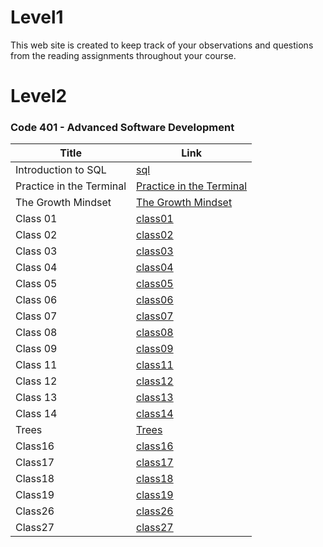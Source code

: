 # Level1
 This web site is created to keep track of your observations and questions from the reading assignments throughout your course.
 
# Level2


 ### Code 401 - Advanced Software Development


| Title        |Link    |
|--------------|-----------|
|Introduction to SQL       | [sql](./sql.md)| 
|Practice in the Terminal  |[Practice in the Terminal](./terminal.md)   |
|The Growth Mindset|[The Growth Mindset](./growthMindset.md)|
|Class 01|[class01](./class1.md)|
|Class 02|[class02](./class2.md)|
|Class 03|[class03](./class3.md)|
|Class 04|[class04](./class4.md)|
|Class 05|[class05](./class5.md)|
|Class 06|[class06](./class6.md)|
|Class 07|[class07](./class7.md)|
|Class 08|[class08](./class8.md)|
|Class 09|[class09](./class9.md)|
|Class 11|[class11](./class11.md)|
|Class 12|[class12](./class12.md)|
|Class 13|[class13](./class13.md)|
|Class 14|[class14](./class14.md)|
|Trees|[Trees](./Trees.md)|
|Class16|[class16](./class16.md)|
|Class17|[class17](./class17.md)|
|Class18|[class18](./class18.md)|
|Class19|[class19](./class19.md)|
|Class26|[class26](./class26.md)|
|Class27|[class27](./class27.md)|
